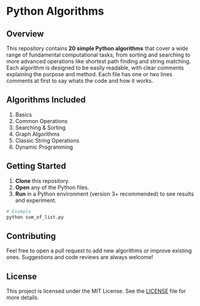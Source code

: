 # Python Algorithms

## Overview
This repository contains **20 simple Python algorithms** that cover a wide range of fundamental computational tasks, from sorting and searching to more advanced operations like shortest path finding and string matching. Each algorithm is designed to be easily readable, with clear comments explaining the purpose and method. Each file has one or two lines comments at first to say whats the code and how it works.

## Algorithms Included
1. Basics
2. Common Operations
3. Searching & Sorting
4. Graph Algorithms
5. Classic String Operations
6. Dynamic Programming

## Getting Started
1. **Clone** this repository.
2. **Open** any of the Python files.
3. **Run** in a Python environment (version 3+ recommended) to see results and experiment.

```bash
# Example
python sum_of_list.py
```

## Contributing
Feel free to open a pull request to add new algorithms or improve existing ones. Suggestions and code reviews are always welcome!

## License
This project is licensed under the MIT License. See the [LICENSE](LICENSE) file for more details.

